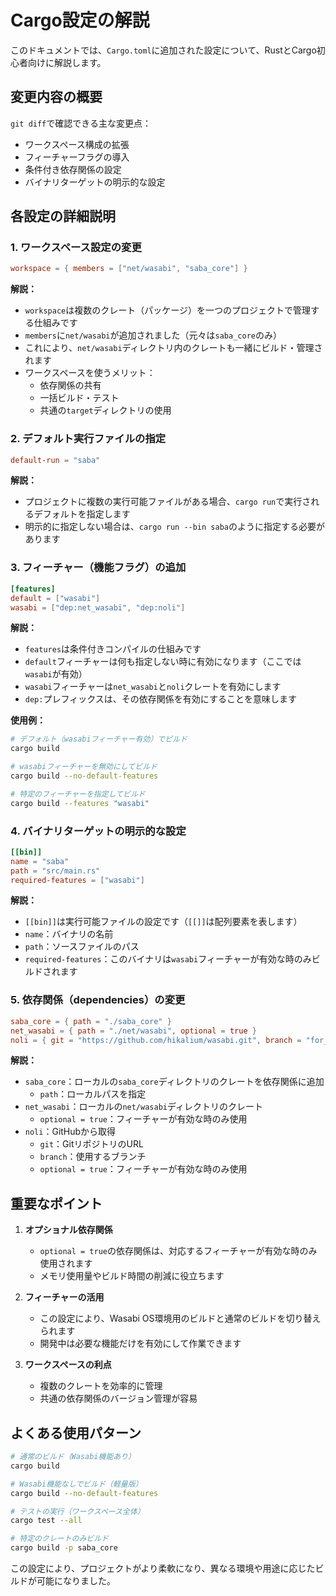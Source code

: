 # Cargo設定の解説

このドキュメントでは、`Cargo.toml`に追加された設定について、RustとCargo初心者向けに解説します。

## 変更内容の概要

`git diff`で確認できる主な変更点：
- ワークスペース構成の拡張
- フィーチャーフラグの導入
- 条件付き依存関係の設定
- バイナリターゲットの明示的な設定

## 各設定の詳細説明

### 1. ワークスペース設定の変更

```toml
workspace = { members = ["net/wasabi", "saba_core"] }
```

**解説：**
- `workspace`は複数のクレート（パッケージ）を一つのプロジェクトで管理する仕組みです
- `members`に`net/wasabi`が追加されました（元々は`saba_core`のみ）
- これにより、`net/wasabi`ディレクトリ内のクレートも一緒にビルド・管理されます
- ワークスペースを使うメリット：
  - 依存関係の共有
  - 一括ビルド・テスト
  - 共通の`target`ディレクトリの使用

### 2. デフォルト実行ファイルの指定

```toml
default-run = "saba"
```

**解説：**
- プロジェクトに複数の実行可能ファイルがある場合、`cargo run`で実行されるデフォルトを指定します
- 明示的に指定しない場合は、`cargo run --bin saba`のように指定する必要があります

### 3. フィーチャー（機能フラグ）の追加

```toml
[features]
default = ["wasabi"]
wasabi = ["dep:net_wasabi", "dep:noli"]
```

**解説：**
- `features`は条件付きコンパイルの仕組みです
- `default`フィーチャーは何も指定しない時に有効になります（ここでは`wasabi`が有効）
- `wasabi`フィーチャーは`net_wasabi`と`noli`クレートを有効にします
- `dep:`プレフィックスは、その依存関係を有効にすることを意味します

**使用例：**
```bash
# デフォルト（wasabiフィーチャー有効）でビルド
cargo build

# wasabiフィーチャーを無効にしてビルド
cargo build --no-default-features

# 特定のフィーチャーを指定してビルド
cargo build --features "wasabi"
```

### 4. バイナリターゲットの明示的な設定

```toml
[[bin]]
name = "saba"
path = "src/main.rs"
required-features = ["wasabi"]
```

**解説：**
- `[[bin]]`は実行可能ファイルの設定です（`[[]]`は配列要素を表します）
- `name`：バイナリの名前
- `path`：ソースファイルのパス
- `required-features`：このバイナリは`wasabi`フィーチャーが有効な時のみビルドされます

### 5. 依存関係（dependencies）の変更

```toml
saba_core = { path = "./saba_core" }
net_wasabi = { path = "./net/wasabi", optional = true }
noli = { git = "https://github.com/hikalium/wasabi.git", branch = "for_saba", optional = true }
```

**解説：**
- `saba_core`：ローカルの`saba_core`ディレクトリのクレートを依存関係に追加
  - `path`：ローカルパスを指定
- `net_wasabi`：ローカルの`net/wasabi`ディレクトリのクレート
  - `optional = true`：フィーチャーが有効な時のみ使用
- `noli`：GitHubから取得
  - `git`：GitリポジトリのURL
  - `branch`：使用するブランチ
  - `optional = true`：フィーチャーが有効な時のみ使用

## 重要なポイント

1. **オプショナル依存関係**
   - `optional = true`の依存関係は、対応するフィーチャーが有効な時のみ使用されます
   - メモリ使用量やビルド時間の削減に役立ちます

2. **フィーチャーの活用**
   - この設定により、Wasabi OS環境用のビルドと通常のビルドを切り替えられます
   - 開発中は必要な機能だけを有効にして作業できます

3. **ワークスペースの利点**
   - 複数のクレートを効率的に管理
   - 共通の依存関係のバージョン管理が容易

## よくある使用パターン

```bash
# 通常のビルド（Wasabi機能あり）
cargo build

# Wasabi機能なしでビルド（軽量版）
cargo build --no-default-features

# テストの実行（ワークスペース全体）
cargo test --all

# 特定のクレートのみビルド
cargo build -p saba_core
```

この設定により、プロジェクトがより柔軟になり、異なる環境や用途に応じたビルドが可能になりました。